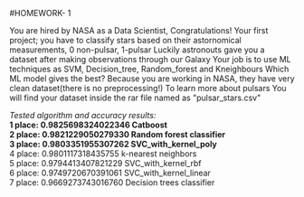 #HOMEWORK- 1 

 You are hired by NASA as a Data Scientist, Congratulations!
 Your first project;  you have to classify stars based on their astornomical measurements,  0 non-pulsar, 1-pulsar
 Luckily astronouts gave  you a dataset after making observations through our Galaxy
 Your job is to use ML techniques as SVM, Decision_tree, Random_forest and Kneighbours
 Which ML model gives the best?
 Because you are working in NASA, they have very clean dataset(there is no preprocessing!)
 To learn more about pulsars
 You will find your dataset inside the rar file named as "pulsar_stars.csv"
 
 *Tested algorithm and accuracy results:*\
**1 place: 0.9825698324022346 Catboost**                       
**2 place: 0.9821229050279330 Random forest classifier**        
**3 place: 0.9803351955307262 SVC_with_kernel_poly**            
4 place: 0.9801117318435755 k-nearest neighbors             
5 place: 0.9794413407821229 SVC_with_kernel_rbf             
6 place: 0.9749720670391061 SVC_with_kernel_linear          
7 place: 0.9669273743016760 Decision trees classifier     
